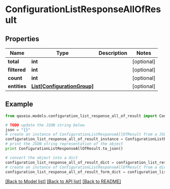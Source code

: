 # ConfigurationListResponseAllOfResult


## Properties

Name | Type | Description | Notes
------------ | ------------- | ------------- | -------------
**total** | **int** |  | [optional] 
**filtered** | **int** |  | [optional] 
**count** | **int** |  | [optional] 
**entities** | [**List[ConfigurationGroup]**](ConfigurationGroup.md) |  | [optional] 

## Example

```python
from qaseio.models.configuration_list_response_all_of_result import ConfigurationListResponseAllOfResult

# TODO update the JSON string below
json = "{}"
# create an instance of ConfigurationListResponseAllOfResult from a JSON string
configuration_list_response_all_of_result_instance = ConfigurationListResponseAllOfResult.from_json(json)
# print the JSON string representation of the object
print ConfigurationListResponseAllOfResult.to_json()

# convert the object into a dict
configuration_list_response_all_of_result_dict = configuration_list_response_all_of_result_instance.to_dict()
# create an instance of ConfigurationListResponseAllOfResult from a dict
configuration_list_response_all_of_result_form_dict = configuration_list_response_all_of_result.from_dict(configuration_list_response_all_of_result_dict)
```
[[Back to Model list]](../README.md#documentation-for-models) [[Back to API list]](../README.md#documentation-for-api-endpoints) [[Back to README]](../README.md)


